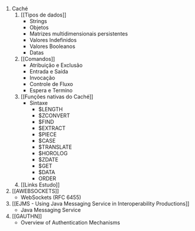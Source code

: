 1.  Caché
	1. [[Tipos de dados]]
		- Strings
		- Objetos
		- Matrizes multidimensionais persistentes
		- Valores Indefinidos
		- Valores Booleanos
		- Datas
	2. [[Comandos]]
		- Atribuição e Exclusão
		- Entrada e Saída
		- Invocação
		- Controle de Fluxo
		- Espera e Termino
	3. [[Funções nativas do Caché]]
		-  Sintaxe
			- $LENGTH
			- $ZCONVERT
			- $FIND
			- $EXTRACT
			- $PIECE
			- $CASE
			- $TRANSLATE
			- $HOROLOG
			- $ZDATE
			- $GET
			- $DATA
			- ORDER
	4. [[Links Estudo]]
2. [[AWEBSOCKETS]]
	- WebSockets (RFC 6455)
3. [[EJMS - Using Java Messaging Service in Interoperability Productions]]
	- Java Messaging Service
4. [[GAUTHN]]
	- Overview of Authentication Mechanisms

